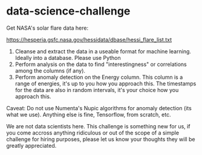 # data-science-challenge

Get NASA's solar flare data here:

https://hesperia.gsfc.nasa.gov/hessidata/dbase/hessi_flare_list.txt

1. Cleanse and extract the data in a useable format for machine learning. Ideally into a database. Please use Python
2. Perform analysis on the data to find "interestingness" or correlations among the columns (if any). 
3. Perform anomaly detection on the Energy column. This column is a range of energies, it's up to you how you approach this. The timestamps for the data are also in random intervals, it's your choice how you approach this. 

Caveat: Do not use Numenta's Nupic algorithms for anomaly detection (its what we use). Anything else is fine, Tensorflow, from scratch, etc. 

We are not data scientists here. This challenge is something new for us, if you come accross anything ridiculous or out of the scope of a simple challenge for hiring purposes, please let us know your thoughts they will be greatly appreciated. 
